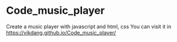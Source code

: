 # Code_music_player
Create a music player with javascript and html, css
You can visit it in https://vikdang.github.io/Code_music_player/
